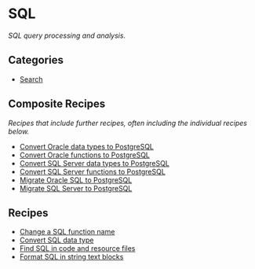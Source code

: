 # SQL

_SQL query processing and analysis._

## Categories

* [Search](/recipes/sql/search)

## Composite Recipes

_Recipes that include further recipes, often including the individual recipes below._

* [Convert Oracle data types to PostgreSQL](./convertoracledatatypestopostgres.md)
* [Convert Oracle functions to PostgreSQL](./convertoraclefunctionstopostgres.md)
* [Convert SQL Server data types to PostgreSQL](./convertsqlserverdatatypestopostgres.md)
* [Convert SQL Server functions to PostgreSQL](./convertsqlserverfunctionstopostgres.md)
* [Migrate Oracle SQL to PostgreSQL](./migrateoracletopostgres.md)
* [Migrate SQL Server to PostgreSQL](./migratesqlservertopostgres.md)

## Recipes

* [Change a SQL function name](./changefunctionname.md)
* [Convert SQL data type](./convertdatatype.md)
* [Find SQL in code and resource files](./findsql.md)
* [Format SQL in string text blocks](./formatsql.md)



